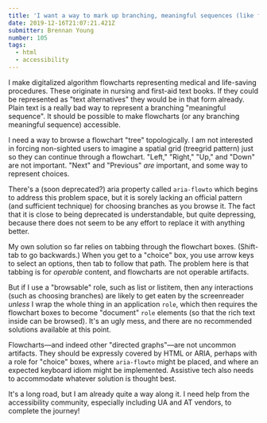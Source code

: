 ```yaml
---
title: 'I want a way to mark up branching, meaningful sequences (like flowcharts)'
date: 2019-12-16T21:07:21.421Z
submitter: Brennan Young
number: 105
tags:
  - html
  - accessibility
---
```

I make digitalized algorithm flowcharts representing medical and life-saving procedures.  These originate in nursing and first-aid text books. If they could be represented as "text alternatives" they would be in that form already. Plain text is a really bad way to represent a branching "meaningful sequence". It should be possible to make flowcharts (or any branching meaningful sequence) accessible.

I need a way to browse a flowchart "tree" topologically. I am not interested in forcing non-sighted users to imagine a spatial grid (treegrid pattern) just so they can continue through a flowchart. "Left," "Right," "Up," and "Down" are not important. "Next" and "Previous" *are* important, and some way to represent choices.

There's a (soon deprecated?) aria property called `aria-flowto` which begins to address this problem space, but it is sorely lacking an official pattern (and sufficient technique) for choosing branches as you browse it. The fact that it is close to being deprecated is understandable, but quite depressing, because there does not seem to be any effort to replace it with anything better.

My own solution so far relies on tabbing through the flowchart boxes. (Shift-tab to go backwards.) When you get to a "choice" box, you use arrow keys to select an options, then tab to follow that path. The problem here is that tabbing is for *operable* content, and flowcharts are not operable artifacts.

But if I use a "browsable" role, such as list or listitem, then any interactions (such as choosing branches) are likely to get eaten by the screenreader *unless* I wrap the whole thing in an application `role`, which then requires the flowchart boxes to become "document" `role` elements (so that the rich text inside can be browsed). It's an ugly mess, and there are no recommended solutions available at this point.

Flowcharts—and indeed other "directed graphs"—are not uncommon artifacts. They should be expressly covered by HTML or ARIA, perhaps with a role for "choice" boxes, where `aria-flowto` might be placed, and where an expected keyboard idiom might be implemented. Assistive tech also needs to accommodate whatever solution is thought best. 

It's a long road, but I am already quite a way along it. I need help from the accessibility community, especially including UA and AT vendors, to complete the journey!
